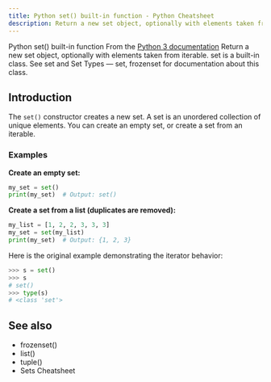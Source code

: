 ```yaml
---
title: Python set() built-in function - Python Cheatsheet
description: Return a new set object, optionally with elements taken from iterable. set is a built-in class. See set and Set Types — set, frozenset for documentation about this class.
---
```


<base-title :title="frontmatter.title" :description="frontmatter.description">
Python set() built-in function
</base-title>

<base-disclaimer>
  <base-disclaimer-title>
    From the <a target="_blank" href="https://docs.python.org/3/library/functions.html#set">Python 3 documentation</a>
  </base-disclaimer-title>
  <base-disclaimer-content>
   Return a new set object, optionally with elements taken from iterable. set is a built-in class. See <router-link to="/cheatsheet/sets">set</router-link> and Set Types — set, frozenset for documentation about this class.
  </base-disclaimer-content>
</base-disclaimer>

## Introduction

The `set()` constructor creates a new set. A set is an unordered collection of unique elements. You can create an empty set, or create a set from an iterable.

### Examples

**Create an empty set:**

```python
my_set = set()
print(my_set)  # Output: set()
```

**Create a set from a list (duplicates are removed):**

```python
my_list = [1, 2, 2, 3, 3, 3]
my_set = set(my_list)
print(my_set)  # Output: {1, 2, 3}
```

Here is the original example demonstrating the iterator behavior:

```python
>>> s = set()
>>> s
# set()
>>> type(s)
# <class 'set'>
```

## See also

- <router-link to="/builtin/frozenset">frozenset()</router-link>
- <router-link to="/builtin/list">list()</router-link>
- <router-link to="/builtin/tuple">tuple()</router-link>
- <router-link to="/cheatsheet/sets">Sets Cheatsheet</router-link>
